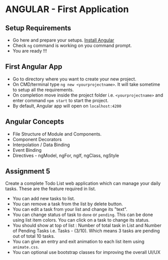 # ANGULAR - First Application

## Setup Requirements

* Go here and prepare your setups. [Install Angular](https://angular.io/guide/quickstart)
* Check `ng` command is working on you command prompt.
* You are ready !!!

## First Angular App

* Go to directory where you want to create your new project.
* On CMD/terminal type `ng new <yourprojectname>`. It will take sometime to setup all the requirements.
* On completion move inside the project folder i.e. `<yourprojectname>` and enter command `npm start` to start the project.
* By default, Angular app will open on `localhost:4200`

## Angular Concepts

* File Structure of Module and Components.
* Component Decorators
* Interpolation / Data Binding
* Event Binding
* Directives - ngModel, ngFor, ngIf, ngClass, ngStyle

## Assignment 5

Create a complete Todo List web application which can manage your daily tasks. These are the feature required in list.

* You can add new tasks to list.
* You can remove a task from the list by delete button.
* You can edit a task from your list and change its "text".
* You can change status of task to `done` or `pending`. This can be done using list item colors. You can click on a task to change its status.
* You should show at top of list : Number of total task in List and Number of Pending Tasks i.e. Tasks - (3/10). Which means 3 tasks are pending out of total 10 tasks.
* You can give an entry and exit animation to each list item using `animate.css`.
* You can optional use bootstrap classes for improving the overall UI/UX



